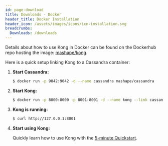 ```yaml
---
id: page-download
title: Downloads - Docker
header_title: Docker Installation
header_icon: /assets/images/icons/icn-installation.svg
breadcrumbs:
  Downloads: /downloads
---
```


Details about how to use Kong in Docker can be found on the Dockerhub repo hosting the image: [mashape/kong](https://hub.docker.com/r/mashape/kong/).

Here is a quick setup linking Kong to a Cassandra container:

1. **Start Cassandra:**

    ```bash
    $ docker run -p 9042:9042 -d --name cassandra mashape/cassandra
    ```

2. **Start Kong:**

    ```bash
    $ docker run -p 8000:8000 -p 8001:8001 -d --name kong --link cassandra:cassandra mashape/kong
    ```

3. **Kong is running:**

    ```bash
    $ curl http://127.0.0.1:8001
    ```

4. **Start using Kong:**

    Quickly learn how to use Kong with the [5-minute Quickstart](/docs/{{site.data.kong_latest.release}}/getting-started/quickstart).
